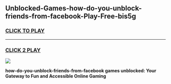 
## Unblocked-Games-how-do-you-unblock-friends-from-facebook-Play-Free-bis5g
<h3>
<a href="https://premium76.site?title=how-do-you-unblock-friends-from-facebook&ref=23A">CLICK TO PLAY</a></h3>
<hr>

<h3>
<a href="https://premium76.site?title=how-do-you-unblock-friends-from-facebook&ref=23A">CLICK 2 PLAY</a>
  
</h3>

<a href="https://premium76.site?title=how-do-you-unblock-friends-from-facebook&ref=23A"><img src="https://clearcache.store/games.png"></a>


**how-do-you-unblock-friends-from-facebook games unblocked: Your Gateway to Fun and Accessible Online Gaming**
